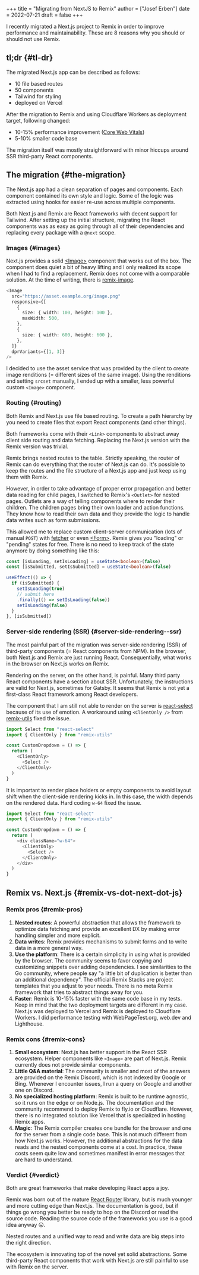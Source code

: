 +++
title = "Migrating from NextJS to Remix"
author = ["Josef Erben"]
date = 2022-07-21
draft = false
+++

I recently migrated a Next.js project to Remix in order to improve performance and maintainability. These are 8 reasons why you should or should not use Remix.

<!--more-->


## tl;dr {#tl-dr}

The migrated Next.js app can be described as follows:

-   10 file based routes
-   50 components
-   Tailwind for styling
-   deployed on Vercel

After the migration to Remix and using Cloudflare Workers as deployment target, following changed:

-   10-15% performance improvement ([Core Web Vitals](https://web.dev/vitals/))
-   5-10% smaller code base

The migration itself was mostly straightforward with minor hiccups around SSR third-party React components.


## The migration {#the-migration}

The Next.js app had a clean separation of pages and components. Each component contained its own style and logic. Some of the logic was extracted using hooks for easier re-use across multiple components.

Both Next.js and Remix are React frameworks with decent support for Tailwind. After setting up the initial structure, migrating the React components was as easy as going through all of their dependencies and replacing every package with a `@next` scope.


### Images {#images}

Next.js provides a solid [&lt;Image&gt;](https://nextjs.org/docs/api-reference/next/image) component that works out of the box. The component does quiet a bit of heavy lifting and I only realized its scope when I had to find a replacement.
Remix does not come with a comparable solution. At the time of writing, there is [remix-image](https://github.com/Josh-McFarlin/remix-image).

```typescript
<Image
  src="https://asset.example.org/image.png"
  responsive={[
    {
      size: { width: 100, height: 100 },
      maxWidth: 500,
    },
    {
      size: { width: 600, height: 600 },
    },
  ]}
  dprVariants={[1, 3]}
/>
```

I decided to use the asset service that was provided by the client to create image renditions (= different sizes of the same image). Using the renditions and setting `srcset` manually, I ended up with a smaller, less powerful custom `<Image>` component.


### Routing {#routing}

Both Remix and Next.js use file based routing. To create a path hierarchy by you need to create files that export React components (and other things).

Both frameworks come with their `<Link>` components to abstract away client side routing and data fetching. Replacing the Next.js version with the Remix version was trivial.

Remix brings nested routes to the table. Strictly speaking, the router of Remix can do everything that the router of Next.js can do. It's possible to keep the routes and the file structure of a Next.js app and just keep using them with Remix.

However, in order to take advantage of proper error propagation and better data reading for child pages, I switched to Remix's `<Outlet>` for nested pages.
Outlets are a way of telling components where to render their children.
The children pages bring their own loader and action functions. They know how to read their own data and they provide the logic to handle data writes such as form submissions.

This allowed me to replace custom client-server communication (lots of manual `POST`) with [fetcher](https://remix.run/docs/en/v1/api/remix#usefetcher) or even [&lt;Form&gt;](https://remix.run/docs/en/v1/api/remix#form). Remix gives you "loading" or "pending" states for free. There is no need to keep track of the state anymore by doing something like this:

```typescript
const [isLoading, setIsLoading] = useState<boolean>(false)
const [isSubmitted, setIsSubmitted] = useState<boolean>(false)

useEffect(() => {
  if (isSubmitted) {
    setIsLoading(true)
    // submit here
    .finally(() => setIsLoading(false))
    setIsLoading(false)
  }
}, [isSubmitted])
```


### Server-side rendering (SSR) {#server-side-rendering--ssr}

The most painful part of the migration was server-side rendering (SSR) of third-party components (= React components from NPM). In the browser, both Next.js and Remix are just running React. Consequentially, what works in the browser on Next.js works on Remix.

Rendering on the server, on the other hand, is painful. Many third party React components have a section about SSR. Unfortunately, the instructions are valid for Next.js, sometimes for Gatsby. It seems that Remix is not yet a first-class React framework among React developers.

The component that I am still not able to render on the server is [react-select](https://react-select.com/) because of its use of emotion. A workaround using `<ClientOnly />` from [remix-utils](https://github.com/sergiodxa/remix-utils) fixed the issue.

```typescript
import Select from "react-select"
import { ClientOnly } from "remix-utils"

const CustomDropdown = () => {
  return (
    <ClientOnly>
      <Select />
    </ClientOnly>
  )
}
```

It is important to render place holders or empty components to avoid layout shift when the client-side rendering kicks in. In this case, the width depends on the rendered data. Hard coding `w-64` fixed the issue.

```typescript
import Select from "react-select"
import { ClientOnly } from "remix-utils"

const CustomDropdown = () => {
  return (
    <div className="w-64">
      <ClientOnly>
        <Select />
      </ClientOnly>
    </div>
  )
}
```


## Remix vs. Next.js {#remix-vs-dot-next-dot-js}


### Remix pros {#remix-pros}

1.  **Nested routes**: A powerful abstraction that allows the framework to optimize data fetching and provide an excellent DX by making error handling simpler and more explicit.
2.  **Data writes**: Remix provides mechanisms to submit forms and to write data in a more general way.
3.  **Use the platform**: There is a certain simplicity in using what is provided by the browser. The community seems to favor copying and customizing snippets over adding dependencies. I see similarities to the Go community, where people say "a little bit of duplication is better than an additional dependency".
    The official Remix Stacks are project templates that you adjust to your needs. There is no meta Remix framework that tries to abstract things away for you.
4.  **Faster**: Remix is 10-15% faster with the same code base in my tests. Keep in mind that the two deployment targets are different in my case. Next.js was deployed to Vercel and Remix is deployed to Cloudflare Workers. I did performance testing with WebPageTest.org, web.dev and Lighthouse.


### Remix cons {#remix-cons}

1.  **Small ecosystem**: Next.js has better support in the React SSR ecosystem. Helper components like `<Image>` are part of Next.js. Remix currently does not provide similar components.
2.  **Little Q&amp;A material**: The community is smaller and most of the answers are provided on the Remix Discord, which is not indexed by Google or Bing. Whenever I encounter issues, I run a query on Google and another one on Discord.
3.  **No specialized hosting platform**: Remix is built to be runtime agnostic, so it runs on the edge or on Node.js. The documentation and the community recommend to deploy Remix to fly.io or Cloudflare.
    However, there is no integrated solution like Vercel that is specialized in hosting Remix apps.
4.  **Magic**: The Remix compiler creates one bundle for the browser and one for the server from a single code base. This is not much different from how Next.js works. However, the additional abstractions for the data reads and the nested components come at a cost. In practice, these costs seem quite low and sometimes manifest in error messages that are hard to understand.


### Verdict {#verdict}

Both are great frameworks that make developing React apps a joy.

Remix was born out of the mature [React Router](https://www.google.com/search?q=react+router&oq=react+router&aqs=chrome..69i57j69i59j69i60l3j69i65l2j69i60.2077j0j7&sourceid=chrome&ie=UTF-8) library, but is much younger and more cutting edge than Next.js. The documentation is good, but if things go wrong you better be ready to hop on the Discord or read the source code. Reading the source code of the frameworks you use is a good idea anyway 😛.

Nested routes and a unified way to read and write data are big steps into the right direction.

The ecosystem is innovating top of the novel yet solid abstractions. Some third-party React components that work with Next.js are still painful to use with Remix on the server.